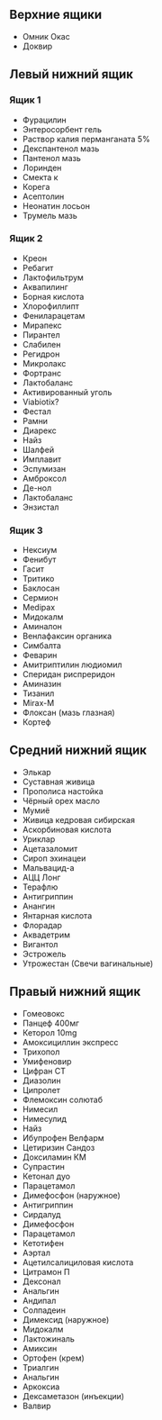 ## Верхние ящики
- Омник Окас
- Доквир
## Левый нижний ящик
### Ящик 1
- Фурацилин 
- Энтеросорбент гель 
- Раствор калия перманганата 5%
- Декспантенол мазь
- Пантенол мазь
- Лоринден
- Смекта к
- Корега
- Асептолин
- Неонатин лосьон
- Трумель мазь
### Ящик 2
- Креон
- Ребагит
- Лактофильтрум
- Аквапилинг
- Борная кислота
- Хлорофиллипт
- Фениларацетам
- Мирапекс
- Пирантел
- Слабилен
- Регидрон
- Микролакс
- Фортранс
- Лактобаланс
- Активированный уголь
- Viabiotix?
- Фестал
- Рамни
- Диарекс
- Найз
- Шалфей
- Имплавит
- Эспумизан
- Амброксол
- Де-нол
- Лактобаланс
- Энзистал
### Ящик 3
- Нексиум
- Фенибут
- Гасит
- Тритико
- Баклосан
- Сермион
- Medipax
- Мидокалм
- Аминалон
- Венлафаксин органика
- Симбалта
- Феварин
- Амитриптилин людиомил
- Сперидан риспреридон
- Аминазин 
- Тизанил
- Mirax-M
- Флоксан (мазь глазная)
- Кортеф
## Средний нижний ящик
- Элькар
- Суставная живица
- Прополиса настойка
- Чёрный орех масло
- Мумиё
- Живица кедровая сибирская
- Аскорбиновая кислота
- Уриклар
- Ацетазаломит
- Сироп эхинацеи
- Мальвацид-а
- АЦЦ Лонг
- Терафлю
- Антигриппин
- Анангин
- Янтарная кислота
- Флорадар
- Аквадетрим
- Вигантол
- Эстрожель
- Утрожестан (Свечи вагинальные)
## Правый нижний ящик

- Гомеовокс
- Панцеф 400мг
- Кеторол 10mg
- Амоксициллин экспресс
- Трихопол
- Умифеновир
- Цифран СТ
- Диазолин
- Ципролет
- Флемоксин солютаб
- Нимесил
- Нимесулид
- Найз
- Ибупрофен Велфарм
- Цетиризин Сандоз
- Доксиламин КМ
- Супрастин
- Кетонал дуо
- Парацетамол
- Димефосфон (наружное)
- Антигриппин
- Сирдалуд
- Димефосфон
- Парацетамол
- Кетотифен
- Аэртал
- Ацетилсалициловая кислота
- Цитрамон П
- Дексонал
- Анальгин
- Андипал
- Солпадеин
- Димексид (наружное)
- Мидокалм
- Лактожиналь
- Амиксин
- Ортофен (крем)
- Триалгин
- Анальгин
- Аркоксиа
- Дексаметазон (инъекции)
- Валвир
